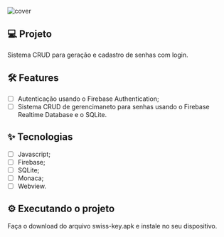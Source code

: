 ![cover](.github/cover.png?style=flat)

## 💻 Projeto
Sistema CRUD para geração e cadastro de senhas com login.

## :hammer_and_wrench: Features

-   [ ] Autenticação usando o Firebase Authentication;
-   [ ] Sistema CRUD de gerencimaneto para senhas usando o Firebase Realtime Database e o SQLite.

## ✨ Tecnologias

-   [ ] Javascript;
-   [ ] Firebase;
-   [ ] SQLite;
-   [ ] Monaca;
-   [ ] Webview.

## ⚙ Executando o projeto
Faça o download do arquivo swiss-key.apk e instale no seu dispositivo.
